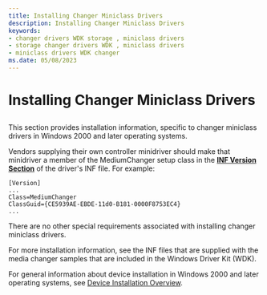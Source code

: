 ```yaml
---
title: Installing Changer Miniclass Drivers
description: Installing Changer Miniclass Drivers
keywords:
- changer drivers WDK storage , miniclass drivers
- storage changer drivers WDK , miniclass drivers
- miniclass drivers WDK changer
ms.date: 05/08/2023
---
```


# Installing Changer Miniclass Drivers

## <span id="ddk_installing_changer_miniclass_drivers_kg"></span><span id="DDK_INSTALLING_CHANGER_MINICLASS_DRIVERS_KG"></span>

This section provides installation information, specific to changer miniclass drivers in Windows 2000 and later operating systems.

Vendors supplying their own controller minidriver should make that minidriver a member of the MediumChanger setup class in the [**INF Version Section**](../install/inf-version-section.md) of the driver's INF file. For example:

```inf
[Version]
...
Class=MediumChanger
ClassGuid={CE5939AE-EBDE-11d0-B181-0000F8753EC4}
...
```

There are no other special requirements associated with installing changer miniclass drivers.

For more installation information, see the INF files that are supplied with the media changer samples that are included in the Windows Driver Kit (WDK).

For general information about device installation in Windows 2000 and later operating systems, see [Device Installation Overview](../install/overview-of-device-and-driver-installation.md).
